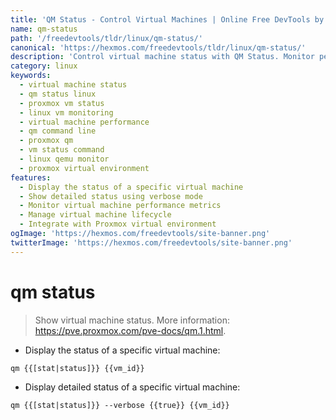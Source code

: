 ```yaml
---
title: 'QM Status - Control Virtual Machines | Online Free DevTools by Hexmos'
name: qm-status
path: '/freedevtools/tldr/linux/qm-status/'
canonical: 'https://hexmos.com/freedevtools/tldr/linux/qm-status/'
description: 'Control virtual machine status with QM Status. Monitor performance and manage virtual machines effectively via the command line. Free online tool, no registration required.'
category: linux
keywords:
  - virtual machine status
  - qm status linux
  - proxmox vm status
  - linux vm monitoring
  - virtual machine performance
  - qm command line
  - proxmox qm
  - vm status command
  - linux qemu monitor
  - proxmox virtual environment
features:
  - Display the status of a specific virtual machine
  - Show detailed status using verbose mode
  - Monitor virtual machine performance metrics
  - Manage virtual machine lifecycle
  - Integrate with Proxmox virtual environment
ogImage: 'https://hexmos.com/freedevtools/site-banner.png'
twitterImage: 'https://hexmos.com/freedevtools/site-banner.png'
---
```


# qm status

> Show virtual machine status.
> More information: <https://pve.proxmox.com/pve-docs/qm.1.html>.

- Display the status of a specific virtual machine:

`qm {{[stat|status]}} {{vm_id}}`

- Display detailed status of a specific virtual machine:

`qm {{[stat|status]}} --verbose {{true}} {{vm_id}}`
